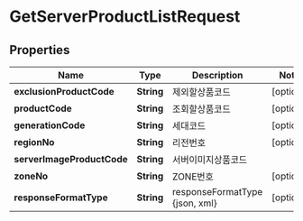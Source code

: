 
# GetServerProductListRequest

## Properties
Name | Type | Description | Notes
------------ | ------------- | ------------- | -------------
**exclusionProductCode** | **String** | 제외할상품코드 |  [optional]
**productCode** | **String** | 조회할상품코드 |  [optional]
**generationCode** | **String** | 세대코드 |  [optional]
**regionNo** | **String** | 리전번호 |  [optional]
**serverImageProductCode** | **String** | 서버이미지상품코드 | 
**zoneNo** | **String** | ZONE번호 |  [optional]
**responseFormatType** | **String** | responseFormatType {json, xml} |  [optional]



